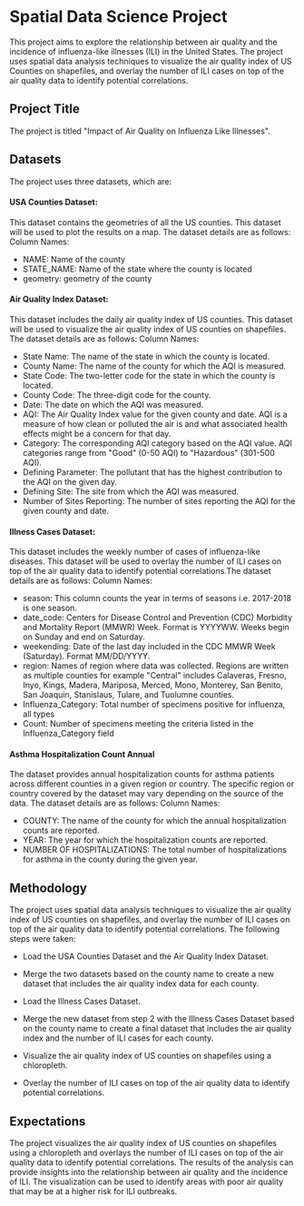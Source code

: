 # Spatial Data Science Project

This project aims to explore the relationship between air quality and the incidence of influenza-like illnesses (ILI) in the United States. The project uses spatial data analysis techniques to visualize the air quality index of US Counties on shapefiles, and overlay the number of ILI cases on top of the air quality data to identify potential correlations.

## Project Title

The project is titled "Impact of Air Quality on Influenza Like Illnesses".

## Datasets

The project uses three datasets, which are:

#### USA Counties Dataset:

This dataset contains the geometries of all the US counties. This dataset will be used to plot the results on a map. The dataset details are as follows:
Column Names:

- NAME: Name of the county
- STATE_NAME: Name of the state where the county is located
- geometry: geometry of the county

#### Air Quality Index Dataset:

This dataset includes the daily air quality index of US counties. This dataset will be used to visualize the air quality index of US counties on shapefiles. The dataset details are as follows:
Column Names:

- State Name: The name of the state in which the county is located.
- County Name: The name of the county for which the AQI is measured.
- State Code: The two-letter code for the state in which the county is located.
- County Code: The three-digit code for the county.
- Date: The date on which the AQI was measured.
- AQI: The Air Quality Index value for the given county and date. AQI is a measure of how clean or polluted the air is and what associated health effects might be a concern for that day.
- Category: The corresponding AQI category based on the AQI value. AQI categories range from "Good" (0-50 AQI) to "Hazardous" (301-500 AQI).
- Defining Parameter: The pollutant that has the highest contribution to the AQI on the given day.
- Defining Site: The site from which the AQI was measured.
- Number of Sites Reporting: The number of sites reporting the AQI for the given county and date.

#### Illness Cases Dataset:

This dataset includes the weekly number of cases of influenza-like diseases. This dataset will be used to overlay the number of ILI cases on top of the air quality data to identify potential correlations.The dataset details are as follows:
Column Names:

- season: This column counts the year in terms of seasons i.e. 2017-2018 is one season.
- date_code: Centers for Disease Control and Prevention (CDC) Morbidity and Mortality Report (MMWR) Week. Format is YYYYWW. Weeks begin on Sunday and end on Saturday.
- weekending: Date of the last day included in the CDC MMWR Week (Saturday). Format MM/DD/YYYY.
- region: Names of region where data was collected. Regions are written as multiple counties for example "Central" includes Calaveras, Fresno, Inyo, Kings, Madera, Mariposa, Merced, Mono, Monterey, San Benito, San Joaquin, Stanislaus, Tulare, and Tuolumne counties.
- Influenza_Category: Total number of specimens positive for influenza, all types
- Count: Number of specimens meeting the criteria listed in the Influenza_Category field

#### Asthma Hospitalization Count Annual

The dataset provides annual hospitalization counts for asthma patients across different counties in a given region or country. The specific region or country covered by the dataset may vary depending on the source of the data. The dataset details are as follows:
Column Names:

- COUNTY: The name of the county for which the annual hospitalization counts are reported.
- YEAR: The year for which the hospitalization counts are reported.
- NUMBER OF HOSPITALIZATIONS: The total number of hospitalizations for asthma in the county during the given year.

## Methodology

The project uses spatial data analysis techniques to visualize the air quality index of US counties on shapefiles, and overlay the number of ILI cases on top of the air quality data to identify potential correlations. The following steps were taken:

- Load the USA Counties Dataset and the Air Quality Index Dataset.

- Merge the two datasets based on the county name to create a new dataset that includes the air quality index data for each county.

- Load the Illness Cases Dataset.

- Merge the new dataset from step 2 with the Illness Cases Dataset based on the county name to create a final dataset that includes the air quality index and the number of ILI cases for each county.

- Visualize the air quality index of US counties on shapefiles using a chloropleth.

- Overlay the number of ILI cases on top of the air quality data to identify potential correlations.

## Expectations

The project visualizes the air quality index of US counties on shapefiles using a chloropleth and overlays the number of ILI cases on top of the air quality data to identify potential correlations. The results of the analysis can provide insights into the relationship between air quality and the incidence of ILI. The visualization can be used to identify areas with poor air quality that may be at a higher risk for ILI outbreaks.
